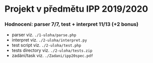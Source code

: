 # Projekt v předmětu IPP 2019/2020
### Hodnocení: parser 7/7, test + interpret 11/13 (+2 bonus)

* parser viz. ```./1-uloha/parse.php```
* interpret viz. ```./2-uloha/interpret.py```
* test script viz. ```./2-uloha/test.php```
* tests directory viz. ```./2-uloha/tests.zip```
* zadání/task viz. ```./Zadani/ipp20spec.pdf```
